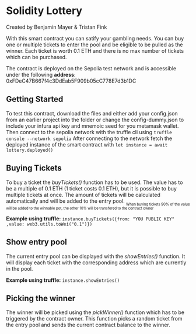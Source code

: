 # Solidity Lottery
Created by Benjamin Mayer & Tristan Fink

With this smart contract  you can satify your gambling needs. You can buy one or multiple tickets to enter the pool and be eligible to be pulled as the winner.
Each ticket is worth 0.1 ETH and there is no max number of tickets which can be purchased. 

The contract is deployed on the Sepolia test network and is accessible under the following **address**: 0xFDeC47B667f4c3DdEab5F909b05cC778E7d3b1DC

## Getting Started
To test this contract, download the files and either add your config.json from an earlier project into the folder or change the config-dummy.json to include your infura api key and mnemoic seed for you metamask wallet.
Then connect to the sepolia network with the truffle cli using ```truffle console --network sepolia```
After connecting to the network fetch the deployed instance of the smart contract with ```let instance = await lottery.deployed()```

## Buying Tickets
To buy a ticket the *buyTickets()* function has to be used. The value has to be a multiple of 0.1 ETH (1 ticket costs 0.1 ETH), but it is possible to buy multiple tickets at once. The amount of tickets will be calculated automatically and will be added to the entry pool.
<sub><sub>When buying tickets 90% of the value will be added to the winnable pot, the other 10% will be transfered to the contract owner<sub><sub>

**Example using truffle:**
```instance.buyTickets({from: "YOU PUBLIC KEY" ,value: web3.utils.toWei("0.1")}) ```

## Show entry pool

The current entry pool can be displayed with the *showEntries()* function. It will display each ticket with the corresponding address which are currently in the pool.

**Example using truffle:**
```instance.showEntries() ```

## Picking the winner

The winner will be picked using the *pickWinner()* function which has to be triggered by the contract owner. This function picks a random ticket from the entry pool and sends the current contract balance to the winner.
